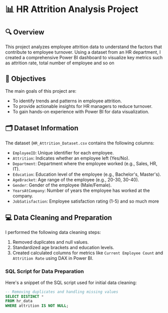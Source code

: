 # 📊 HR Attrition Analysis Project

## 🔍 Overview
This project analyzes employee attrition data to understand the factors that contribute to employee turnover. Using a dataset from an HR department, I created a comprehensive Power BI dashboard to visualize key metrics such as attrition rate, total number of employee and so on

## 🎯 Objectives
The main goals of this project are:
- To identify trends and patterns in employee attrition.
- To provide actionable insights for HR managers to reduce turnover.
- To gain hands-on experience with Power BI for data visualization.

## 🗂️ Dataset Information
The dataset (`HR_Attrition_Dataset.csv` contains the following columns:
- `EmployeeID`: Unique identifier for each employee.
- `Attrition`: Indicates whether an employee left (Yes/No).
- `Department`: Department where the employee worked (e.g., Sales, HR, IT).
- `Education`: Education level of the employee (e.g., Bachelor's, Master's).
- `AgeBracket`: Age range of the employee (e.g., 20-30, 30-40).
- `Gender`: Gender of the employee (Male/Female).
- `YearsAtCompany`: Number of years the employee has worked at the company.
- `JobSatisfaction`: Employee satisfaction rating (1-5) and so much more

## 💻 Data Cleaning and Preparation
I performed the following data cleaning steps:
1. Removed duplicates and null values.
2. Standardized age brackets and education levels.
3. Created calculated columns for metrics like `Current Employee Count` and `Attrition Rate` using DAX in Power BI.

### **SQL Script for Data Preparation**
Here's a snippet of the SQL script used for initial data cleaning:

```sql
-- Removing duplicates and handling missing values
SELECT DISTINCT *
FROM hr_data
WHERE attrition IS NOT NULL;
